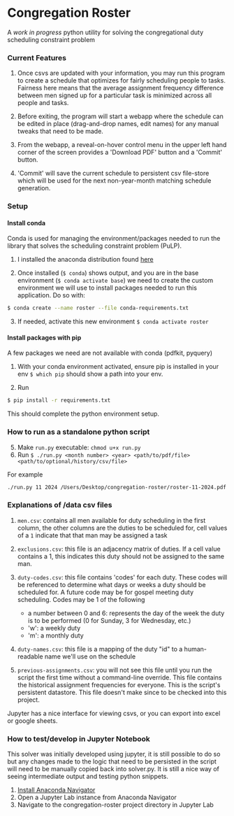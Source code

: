 # Congregation Roster

A _work in progress_ python utility for solving the congregational duty scheduling constraint problem

### Current Features

1. Once csvs are updated with your information, you may run this program to create a schedule that optimizes for fairly scheduling people to tasks. Fairness here means that the average assignment frequency difference between men signed up for a particular task is minimized across all people and tasks.

2. Before exiting, the program will start a webapp where the schedule can be edited in place (drag-and-drop names, edit names) for any manual tweaks that need to be made.

3. From the webapp, a reveal-on-hover control menu in the upper left hand corner of the screen provides a 'Download PDF' button and a 'Commit' button.

4. 'Commit' will save the current schedule to persistent csv file-store which will be used for the next non-year-month matching schedule generation.

### Setup

#### Install conda

Conda is used for managing the environment/packages needed to run the library that solves the scheduling constraint problem (PuLP).

1. I installed the anaconda distribution found [here](https://conda.io/projects/conda/en/latest/user-guide/install/index.html)

2. Once installed (`$ conda`) shows output, and you are in the base environment (`$ conda activate base`) we need to create the custom environment we will use to install packages needed to run this application. Do so with:

```sh
$ conda create --name roster --file conda-requirements.txt
```

3. If needed, activate this new environment `$ conda activate roster`

#### Install packages with pip

A few packages we need are not available with conda (pdfkit, pyquery)

1. With your conda environment activated, ensure pip is installed in your env `$ which pip` should show a path into your env.

2. Run

```sh
$ pip install -r requirements.txt
```

This should complete the python environment setup.

### How to run as a standalone python script

5. Make `run.py` executable: `chmod u+x run.py`
6. Run `$ ./run.py <month number> <year> <path/to/pdf/file> <path/to/optional/history/csv/file>`

For example

```sh
./run.py 11 2024 /Users/Desktop/congregation-roster/roster-11-2024.pdf previous-assignments-test.csv
```

### Explanations of /data csv files

1. `men.csv`: contains all men available for duty scheduling in the first column, the other columns are the duties to be scheduled for, cell values of a `1` indicate that that man may be assigned a task

2. `exclusions.csv`: this file is an adjacency matrix of duties. If a cell value contains a 1, this indicates this duty should not be assigned to the same man.

3. `duty-codes.csv`: this file contains 'codes' for each duty. These codes will be referenced to determine what days or weeks a duty should be scheduled for. A future code may be for gospel meeting duty scheduling. Codes may be 1 of the following

   - a number between 0 and 6: represents the day of the week the duty is to be performed (0 for Sunday, 3 for Wednesday, etc.)
   - 'w': a weekly duty
   - 'm': a monthly duty

4. `duty-names.csv`: this file is a mapping of the duty "id" to a human-readable name we'll use on the schedule

5. `previous-assignments.csv`: you will not see this file until you run the script the first time without a command-line override. This file contains the historical assignment frequencies for everyone. This is the script's persistent datastore. This file doesn't make since to be checked into this project.

Jupyter has a nice interface for viewing csvs, or you can export into excel or google sheets.

### How to test/develop in Jupyter Notebook

This solver was initially developed using jupyter, it is still possible to do so but any changes made to the logic that need to be persisted in the script will need to be manually copied back into solver.py. It is still a nice way of seeing intermediate output and testing python snippets.

1. [Install Anaconda Navigator](https://docs.anaconda.com/free/navigator/install/)
2. Open a Jupyter Lab instance from Anaconda Navigator
3. Navigate to the congregation-roster project directory in Jupyter Lab
